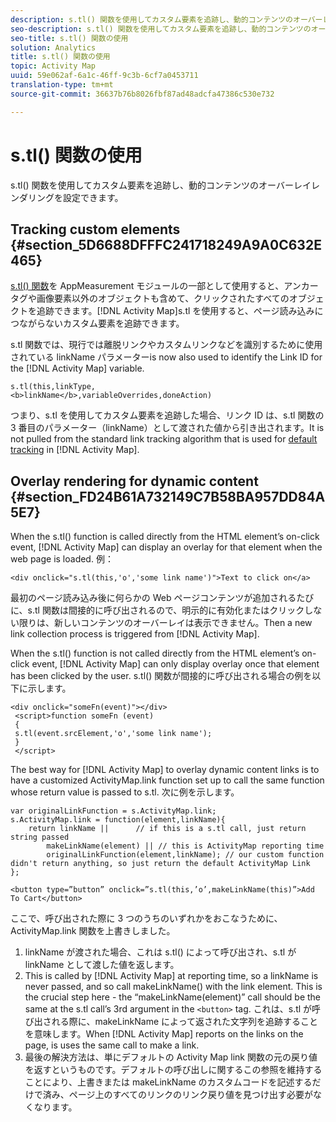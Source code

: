 ```yaml
---
description: s.tl() 関数を使用してカスタム要素を追跡し、動的コンテンツのオーバーレイレンダリングを設定できます。
seo-description: s.tl() 関数を使用してカスタム要素を追跡し、動的コンテンツのオーバーレイレンダリングを設定できます。
seo-title: s.tl() 関数の使用
solution: Analytics
title: s.tl() 関数の使用
topic: Activity Map
uuid: 59e062af-6a1c-46ff-9c3b-6cf7a0453711
translation-type: tm+mt
source-git-commit: 36637b76b8026fbf87ad48adcfa47386c530e732

---
```



# s.tl() 関数の使用

s.tl() 関数を使用してカスタム要素を追跡し、動的コンテンツのオーバーレイレンダリングを設定できます。

## Tracking custom elements {#section_5D6688DFFFC241718249A9A0C632E465}

[s.tl() 関数](https://marketing.adobe.com/resources/help/en_US/sc/implement/function_tl.html)を AppMeasurement モジュールの一部として使用すると、アンカータグや画像要素以外のオブジェクトも含めて、クリックされたすべてのオブジェクトを追跡できます。[!DNL Activity Map]s.tl を使用すると、ページ読み込みにつながらないカスタム要素を追跡できます。

s.tl 関数では、現行では離脱リンクやカスタムリンクなどを識別するために使用されている linkName パラメーターis now also used to identify the Link ID for the [!DNL Activity Map] variable.

```
s.tl(this,linkType, 
<b>linkName</b>,variableOverrides,doneAction)
```

つまり、s.tl を使用してカスタム要素を追跡した場合、リンク ID は、s.tl 関数の 3 番目のパラメーター（linkName）として渡された値から引き出されます。It is not pulled from the standard link tracking algorithm that is used for [default tracking](/help/analyze/activity-map/activitymap-link-tracking/activitymap-link-tracking-methodology.md) in [!DNL Activity Map].

## Overlay rendering for dynamic content {#section_FD24B61A732149C7B58BA957DD84A5E7}

When the s.tl() function is called directly from the HTML element’s on-click event, [!DNL Activity Map] can display an overlay for that element when the web page is loaded. 例：

```
<div onclick="s.tl(this,'o','some link name')">Text to click on</a>
```

最初のページ読み込み後に何らかの Web ページコンテンツが追加されるたびに、s.tl 関数は間接的に呼び出されるので、明示的に有効化またはクリックしない限りは、新しいコンテンツのオーバーレイは表示できません。Then a new link collection process is triggered from [!DNL Activity Map].

When the s.tl() function is not called directly from the HTML element’s on-click event, [!DNL Activity Map] can only display overlay once that element has been clicked by the user. s.tl() 関数が間接的に呼び出される場合の例を以下に示します。

```
<div onclick="someFn(event)"></div> 
 <script>function someFn (event) 
 {    
 s.tl(event.srcElement,'o','some link name'); 
 } 
 </script>
```

The best way for [!DNL Activity Map] to overlay dynamic content links is to have a customized ActivityMap.link function set up to call the same function whose return value is passed to s.tl. 次に例を示します。

```
var originalLinkFunction = s.ActivityMap.link; 
s.ActivityMap.link = function(element,linkName){ 
    return linkName ||      // if this is a s.tl call, just return string passed 
        makeLinkName(element) || // this is ActivityMap reporting time 
        originalLinkFunction(element,linkName); // our custom function didn't return anything, so just return the default ActivityMap Link 
};
```

```
<button type=”button” onclick=”s.tl(this,’o’,makeLinkName(this)”>Add To Cart</button>
```

ここで、呼び出された際に 3 つのうちのいずれかをおこなうために、ActivityMap.link 関数を上書きしました。

1. linkName が渡された場合、これは s.tl() によって呼び出され、s.tl が linkName として渡した値を返します。
1. This is called by [!DNL Activity Map] at reporting time, so a linkName is never passed, and so call makeLinkName() with the link element. This is the crucial step here - the “makeLinkName(element)” call should be the same at the s.tl call’s 3rd argument in the `<button>` tag. これは、s.tl が呼び出される際に、makeLinkName によって返された文字列を追跡することを意味します。When [!DNL Activity Map] reports on the links on the page, is uses the same call to make a link.
1. 最後の解決方法は、単にデフォルトの Activity Map link 関数の元の戻り値を返すというものです。デフォルトの呼び出しに関するこの参照を維持することにより、上書きまたは makeLinkName のカスタムコードを記述するだけで済み、ページ上のすべてのリンクのリンク戻り値を見つけ出す必要がなくなります。
